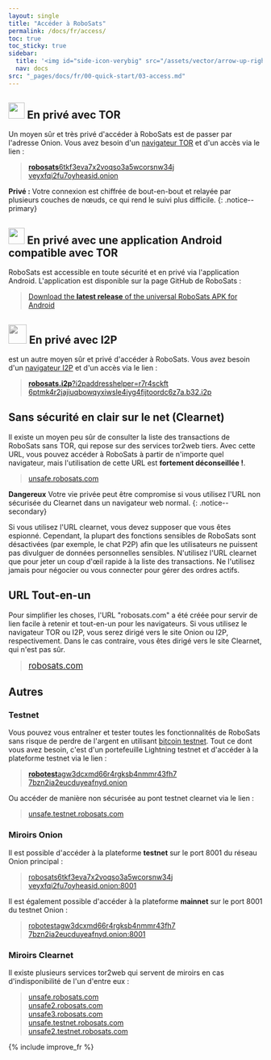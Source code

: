 ```yaml
---
layout: single
title: "Accéder à RoboSats"
permalink: /docs/fr/access/
toc: true
toc_sticky: true
sidebar:
  title: '<img id="side-icon-verybig" src="/assets/vector/arrow-up-right-from-square.svg"/>Access'
  nav: docs
src: "_pages/docs/fr/00-quick-start/03-access.md"
---
```


## <img style='width:32px;height:32px' src='/assets/vector/tor.svg'/> En privé avec TOR

Un moyen sûr et très privé d'accéder à RoboSats est de passer par l'adresse Onion. Vous avez besoin d'un [navigateur TOR](/docs/fr/tor/) et d'un accès via le lien :

> [<b>robosats</b>6tkf3eva7x2voqso3a5wcorsnw34j<br/>veyxfqi2fu7oyheasid.onion](http://robosats6tkf3eva7x2voqso3a5wcorsnw34jveyxfqi2fu7oyheasid.onion/)

**Privé :** Votre connexion est chiffrée de bout-en-bout et relayée par plusieurs couches de nœuds, ce qui rend le suivi plus difficile.
{: .notice--primary}

## <img style='width:32px;height:32px' src='/assets/vector/tor.svg'/> En privé avec une application Android compatible avec TOR

RoboSats est accessible en toute sécurité et en privé via l'application Android. L'application est disponible sur la page GitHub de RoboSats :

> [Download the <b>latest release</b> of the universal RoboSats APK for Android](https://github.com/RoboSats/robosats/releases)

## <img style='width:36px;height:38px;-webkit-filter:grayscale(1);filter:grayscale(1);' src='/assets/vector/Itoopie.svg'/> En privé avec I2P
 est un autre moyen sûr et privé d'accéder à RoboSats. Vous avez besoin d'un [navigateur I2P](https://geti2p.com/en/download) et d'un accès via le lien :

> [<b>robosats.i2p</b>?i2paddresshelper=r7r4sckft<br/>6ptmk4r2jajiuqbowqyxiwsle4iyg4fijtoordc6z7a.b32.i2p](http://robosats.i2p?i2paddresshelper=r7r4sckft6ptmk4r2jajiuqbowqyxiwsle4iyg4fijtoordc6z7a.b32.i2p)

## <i class="fa-solid fa-window-maximize"></i> Sans sécurité en clair sur le net (Clearnet)

Il existe un moyen peu sûr de consulter la liste des transactions de RoboSats sans TOR, qui repose sur des services tor2web tiers. Avec cette URL, vous pouvez accéder à RoboSats à partir de n'importe quel navigateur, mais l'utilisation de cette URL est **fortement déconseillée !**.

> [unsafe.robosats.com](https://unsafe.robosats.com)

**Dangereux** Votre vie privée peut être compromise si vous utilisez l'URL non sécurisée du Clearnet dans un navigateur web normal.
{: .notice--secondary}

Si vous utilisez l'URL clearnet, vous devez supposer que vous êtes espionné. Cependant, la plupart des fonctions sensibles de RoboSats sont désactivées (par exemple, le chat P2P) afin que les utilisateurs ne puissent pas divulguer de données personnelles sensibles. N'utilisez l'URL clearnet que pour jeter un coup d'œil rapide à la liste des transactions. Ne l'utilisez jamais pour négocier ou vous connecter pour gérer des ordres actifs.

## <i class="fa-solid fa-person-dots-from-line"></i> URL Tout-en-un

Pour simplifier les choses, l'URL "robosats.com" a été créée pour servir de lien facile à retenir et tout-en-un pour les navigateurs. Si vous utilisez le navigateur TOR ou I2P, vous serez dirigé vers le site Onion ou I2P, respectivement. Dans le cas contraire, vous êtes dirigé vers le site Clearnet, qui n'est pas sûr.

> [<span style="font-size:larger;">robosats.com</span>](https://robosats.com)

## Autres

### Testnet

Vous pouvez vous entraîner et tester toutes les fonctionnalités de RoboSats sans risque de perdre de l'argent en utilisant [bitcoin testnet](https://en.bitcoin.it/wiki/Testnet). Tout ce dont vous avez besoin, c'est d'un portefeuille Lightning testnet et d'accéder à la plateforme testnet via le lien :

> [<b>robotest</b>agw3dcxmd66r4rgksb4nmmr43fh7<br/>7bzn2ia2eucduyeafnyd.onion](http://robotestagw3dcxmd66r4rgksb4nmmr43fh77bzn2ia2eucduyeafnyd.onion/)

Ou accéder de manière non sécurisée au pont testnet clearnet via le lien :

> [unsafe.testnet.robosats.com](http://unsafe.testnet.robosats.com)

### Miroirs Onion

Il est possible d'accéder à la plateforme **testnet** sur le port 8001 du réseau Onion principal :

> [robosats6tkf3eva7x2voqso3a5wcorsnw34j<br/>veyxfqi2fu7oyheasid.onion:8001](http://robosats6tkf3eva7x2voqso3a5wcorsnw34jveyxfqi2fu7oyheasid.onion:8001)

Il est également possible d'accéder à la plateforme **mainnet** sur le port 8001 du testnet Onion :

> [robotestagw3dcxmd66r4rgksb4nmmr43fh7<br/>7bzn2ia2eucduyeafnyd.onion:8001](http://robotestagw3dcxmd66r4rgksb4nmmr43fh77bzn2ia2eucduyeafnyd.onion:8001)

### Miroirs Clearnet

Il existe plusieurs services tor2web qui servent de miroirs en cas d'indisponibilité de l'un d'entre eux :

> [unsafe.robosats.com](https://unsafe.robosats.com/) <br/>
> [unsafe2.robosats.com](https://unsafe2.robosats.com/) <br/>
> [unsafe3.robosats.com](https://unsafe3.robosats.com/) <br/>
> [unsafe.testnet.robosats.com](http://unsafe.testnet.robosats.com/) <br/>
> [unsafe2.testnet.robosats.com](http://unsafe2.testnet.robosats.com/)

{% include improve_fr %}
